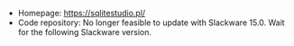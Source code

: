- Homepage: https://sqlitestudio.pl/
- Code repository:
No longer feasible to update with Slackware 15.0. Wait for the following Slackware version.
